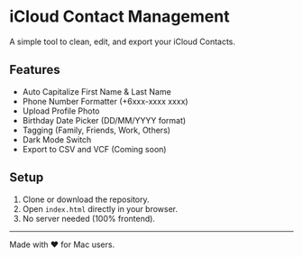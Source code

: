 # iCloud Contact Management

A simple tool to clean, edit, and export your iCloud Contacts.

## Features
- Auto Capitalize First Name & Last Name
- Phone Number Formatter (+6xxx-xxxx xxxx)
- Upload Profile Photo
- Birthday Date Picker (DD/MM/YYYY format)
- Tagging (Family, Friends, Work, Others)
- Dark Mode Switch
- Export to CSV and VCF (Coming soon)

## Setup
1. Clone or download the repository.
2. Open `index.html` directly in your browser.
3. No server needed (100% frontend).

---

Made with ❤️ for Mac users.
